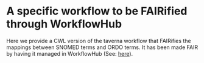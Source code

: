 # A specific workflow to be FAIRified through WorkflowHub
Here we provide a CWL version of the taverna workflow that FAIRifies the mappings between SNOMED terms and ORDO terms. It has been made FAIR by having it managed in WorkflowHub (See: [here](https://workflowhub.eu/workflows/122?version=2)).
